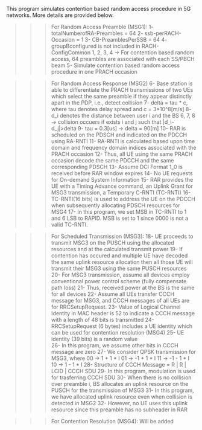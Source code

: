 
This program simulates contention based random access procedure in 5G networks. More details are provided below.
  
>>> For Random Access Preamble (MSG1):
1- totalNumberofRA-Preambles = 64
2- ssb-perRACH-Occasion = 1 
3- CB-PreamblesPerSSB = 64
4- groupBconfigured is not included in RACH-ConfigCommon
1, 2, 3, 4 -> For contention based random access, 64 preambles are associated with each SS/PBCH beam
5- Simulate contention based random access procedure in one PRACH occasion 	
	
>>> For Random Access Response (MSG2)
6- Base station is able to differentiate the PRACH transmissions of two UEs which select the same preamble if they appear distinctly apart in the PDP, i.e., detect collision
7- delta = tau * c, where tau denotes delay spread and c = 3*10^8[m/s]
8- d_i denotes the distance between user i and the BS
6, 7, 8 -> collision occuers if exists i and j such that |d_i-d_j|>delta
9- tau = 0.3[us] -> delta = 90[m]
10- RAR is scheduled on the PDSCH and indicated on the PDCCH using RA-RNTI
11- RA-RNTI is calculated based upon time domain and frequency domain indices associated with the PRACH occasion
12- Thus, all UE using the same PRACH occasion decode the same PDCCH and the same corresponding PDSCH
13- Assume DCI Format 1_0 is received before RAR window expires 
14- No UE requests for On-demand System Information
15- RAR provides the UE with a Timing Advance command, an Uplink Grant for MSG3 transmission, a Temporary C-RNTI (TC-RNTI)
16- TC-RNTI(16 bits) is used to address the UE on the PDCCH when subsequently allocating PDSCH resources for MSG4
17- In this program, we set MSB in TC-RNTI to 1  and 6 LSB to RAPID. MSB is set to 1 since 0000 is not a valid TC-RNTI.
	
>>> For Scheduled Transmission (MSG3):
18- UE proceeds to transmit MSG3 on the PUSCH using the allocated resources and at the calculated transmit power
19- If contention has occured and multiple UE have decoded the same uplink resource allocation then all those UE will transmit their MSG3 using the same PUSCH resources
20- For MSG3 transmission, assume all devices employ conventional power control scheme  (fully compensate path loss)
21- Thus, received power at the BS is the same for all devices
22- Assume all UEs transfer CCCH message for MSG3, and CCCH messages of all UEs are for RRCSetupRequest.
23- Value of Logical Channel Identity in MAC header is 52 to indicate a CCCH message with a length of 48 bits is transmitted
24- RRCSetupRequest (6 bytes) includes a UE identity which can be used for contention resolution (MSG4)
25- UE identity (39 bits) is a random value  
26- In this program, we assume other bits in CCCH message are zero
27- We consider QPSK transmission for MSG3, where
	    00 ->  1 + 1 * I
	    01 -> -1 + 1 * I
	    11 -> -1 - 1 * I
	    10 ->  1 - 1 * I
28- Structure of CCCH Message = R | R | LCID | CCCH SDU
29- In this program, modulation is used for trasferring CCCH SDU
30- When there is no collision over preamble i, BS allocates an uplink resource on the PUSCH for the transmission of MSG3 
31- In this program, we have allocated uplink resource even when collision is detected in MSG2
32- However, no UE uses this uplink resource since this preamble has no subheader in RAR
	
>>> For Contention Resolution (MSG4):
Will be added
	

